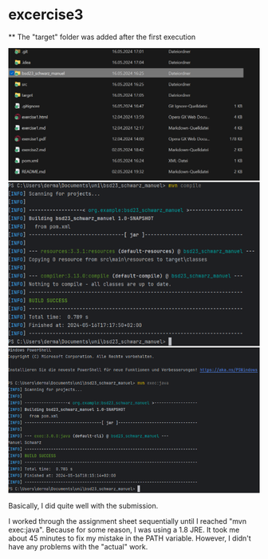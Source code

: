 # excercise3
**
The "target" folder was added after the first execution

![ex3_1.png](./resources/images/ex3_1.png)
![ex3_2.png](./resources/images/ex3_2.png)
![ex3_3.png](./resources/images/ex3_3.png)

Basically, I did quite well with the submission.

I worked through the assignment sheet sequentially until I reached "mvn exec:java". Because for some reason, I was using a 1.8 JRE. It took me about 45 minutes to fix my mistake in the PATH variable. However, I didn't have any problems with the "actual" work.